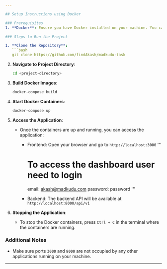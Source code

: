 ```yaml
---

## Setup Instructions using Docker

### Prerequisites
1. **Docker**: Ensure you have Docker installed on your machine. You can download and install Docker from [here](https://www.docker.com/products/docker-desktop).

### Steps to Run the Project

1. **Clone the Repository**: 
   ```bash
   git clone https://github.com/findAkash/madkudu-task
   ```

2. **Navigate to Project Directory**:
   ```bash
   cd <project-directory>
   ```

3. **Build Docker Images**:
   ```bash
   docker-compose build
   ```

4. **Start Docker Containers**:
   ```bash
   docker-compose up
   ```

5. **Access the Application**:
   - Once the containers are up and running, you can access the application:
     - Frontend: Open your browser and go to `http://localhost:3000`
        '''
        # To access the dashboard user need to login

        email: akash@madkudu.com
        password: password
        '''
     - Backend: The backend API will be available at `http://localhost:8000/api/v1`

6. **Stopping the Application**:
   - To stop the Docker containers, press `Ctrl + C` in the terminal where the containers are running.

### Additional Notes
- Make sure ports `3000` and `8000` are not occupied by any other applications running on your machine.



---
```

